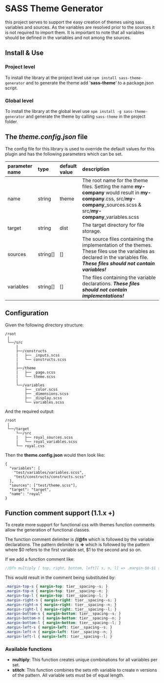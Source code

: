 # SASS Theme Generator
this project serves to support the easy creation of themes using sass variables and sources. As the variables are 
resolved prior to the sources it is not required to import them. It is important to note that all variables should be
defined in the variables and not among the sources.

## Install & Use
### Project level
To install the library at the project level use ```npm install sass-theme-generator``` and to generate the theme add 
'**sass-theme**' to a package.json script.

### Global level
To install the library at the global level use ```npm install -g sass-theme-generator``` and generate the theme by 
calling ```sass-theme``` in the project folder.


## The *theme.config.json* file
The config file for this library is used to override the default values for this plugin and has the following parameters
which can be set.

| parameter name | type | default value | description |
|:-------------- |:---- |:------------- |:----------- |
| name | string | theme | The root name for the theme files. Setting the name **my-company** would result in **my-company**.css, src/**my-company**_sources.scss & src/**my-company**_variables.scss |
| target | string | dist | The target directory for file storage. |
| sources | string[] | [] | The source files containing the implementation of the themes. These files use the variables as declared in the variables file. ***These files should not contain variables!*** |
| variables | string[] | [] | The files containing the variable declarations. ***These files should not contain implementations!*** |

## Configuration
Given the following directory structure:
```
/root
 |
 └──/src
     |
     ├──/constructs
     |   ├── _inputs.scss
     |   └── constructs.scss
     |
     ├──/theme
     |   ├── _page.scss
     |   └── theme.scss
     |
     └──/variables
         ├── _color.scss
         ├── _dimensions.scss
         ├── _display.scss
         └── variables.scss

```

And the required output:
```
/root
 |
 └──/target
     └──/src
     |   ├── royal_sources.scss
     |   └── royal_variables.scss
     └── royal.css
```

Then the **theme.config.json** would then look like:
```
{
  "variables": [
    "test/variables/variables.scss",
    "test/constructs/constructs.scss"
  ],
  "sources": ["test/theme.scss"],
  "target": "target",
  "name": "royal"
}
```

## Function comment support (1.1.x +)
To create more support for functional css with themes function comments allow the generation of functional classes.

The function comment delimiter is __//@fn__ which is followed by the variable declarations.
The pattern delimiter is __=>__ which is followed by the pattern where $0 refers to the first variable set, $1 to the second and so on.


If we add a function comment like:
```scss
//@fn multiply [ top, right, bottom, left][ s, n, l] => .margin-$0-$1 { margin-$0: $tier__spacing--$1; }
```

This would result in the comment being substituted by:
```scss
.margin-top-s { margin-top: tier__spacing--s; }
.margin-top-n { margin-top: tier__spacing--n; }
.margin-top-l { margin-top: tier__spacing--l; }
.margin-right-s { margin-right: tier__spacing--s; }
.margin-right-n { margin-right: tier__spacing--n; }
.margin-right-l { margin-right: tier__spacing--l; }
.margin-bottom-s { margin-bottom: tier__spacing--s; }
.margin-bottom-n { margin-bottom: tier__spacing--n; }
.margin-bottom-l { margin-bottom: tier__spacing--l; }
.margin-left-s { margin-left: tier__spacing--s; }
.margin-left-n { margin-left: tier__spacing--n; }
.margin-left-l { margin-left: tier__spacing--l; }
```

### Available functions

* __multiply__: This function creates unique combinations for all variables per set.
* __stitch__: This function combines the sets nth variable to create n versions of the pattern. All variable sets must be of equal length.
